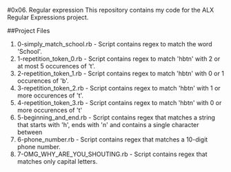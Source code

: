 #0x06. Regular expression
This repository contains my code for the ALX Regular Expressions project.

##Project Files
1. 0-simply_match_school.rb - Script contains regex to match the word
	'School'.
2. 1-repetition_token_0.rb - Script contains regex to match 'hbtn' with 2 or
	at most 5 occurences of 't'.
3. 2-repetition_token_1.rb - Script contains regex to match 'hbtn' with 0 or 1
	occurences of 'b'.
4. 3-repetition_token_2.rb - Script contains regex to match 'hbtn' with 1 or
	more occurences of 't'.
5. 4-repetition_token_3.rb - Script contains regex to match 'hbtn' with 0 or
	more occurences of 't'
6. 5-beginning_and_end.rb - Script contains regex that matches a string that
	starts with 'h', ends with 'n' and contains a single character between
7. 6-phone_number.rb - Script contains regex that matches a 10-digit phone
	number.
8. 7-OMG_WHY_ARE_YOU_SHOUTING.rb - Script contains regex that matches only
	capital letters.
